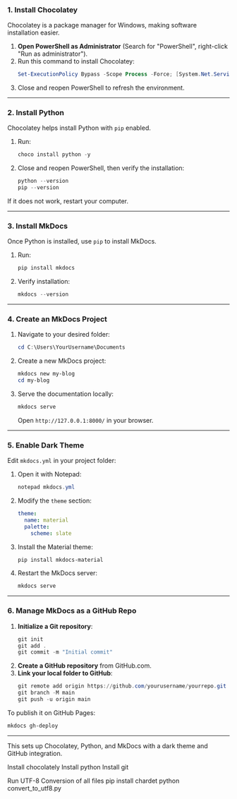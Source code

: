 ﻿### **1. Install Chocolatey**
Chocolatey is a package manager for Windows, making software installation easier.

1. **Open PowerShell as Administrator** (Search for "PowerShell", right-click "Run as administrator").
2. Run this command to install Chocolatey:
   ```powershell
   Set-ExecutionPolicy Bypass -Scope Process -Force; [System.Net.ServicePointManager]::SecurityProtocol = [System.Net.ServicePointManager]::SecurityProtocol -bor 3072; iex ((New-Object System.Net.WebClient).DownloadString('https://community.chocolatey.org/install.ps1'))
   ```
3. Close and reopen PowerShell to refresh the environment.

---

### **2. Install Python**
Chocolatey helps install Python with `pip` enabled.

1. Run:
   ```powershell
   choco install python -y
   ```
2. Close and reopen PowerShell, then verify the installation:
   ```powershell
   python --version
   pip --version
   ```

If it does not work, restart your computer.

---

### **3. Install MkDocs**
Once Python is installed, use `pip` to install MkDocs.

1. Run:
   ```powershell
   pip install mkdocs
   ```
2. Verify installation:
   ```powershell
   mkdocs --version
   ```

---

### **4. Create an MkDocs Project**
1. Navigate to your desired folder:
   ```powershell
   cd C:\Users\YourUsername\Documents
   ```
2. Create a new MkDocs project:
   ```powershell
   mkdocs new my-blog
   cd my-blog
   ```
3. Serve the documentation locally:
   ```powershell
   mkdocs serve
   ```
   Open `http://127.0.0.1:8000/` in your browser.

---

### **5. Enable Dark Theme**
Edit `mkdocs.yml` in your project folder:

1. Open it with Notepad:
   ```powershell
   notepad mkdocs.yml
   ```
2. Modify the `theme` section:
   ```yaml
   theme:
     name: material
     palette:
       scheme: slate
   ```
3. Install the Material theme:
   ```powershell
   pip install mkdocs-material
   ```
4. Restart the MkDocs server:
   ```powershell
   mkdocs serve
   ```

---

### **6. Manage MkDocs as a GitHub Repo**
1. **Initialize a Git repository**:
   ```powershell
   git init
   git add .
   git commit -m "Initial commit"
   ```
2. **Create a GitHub repository** from GitHub.com.
3. **Link your local folder to GitHub**:
   ```powershell
   git remote add origin https://github.com/yourusername/yourrepo.git
   git branch -M main
   git push -u origin main
   ```

To publish it on GitHub Pages:
```powershell
mkdocs gh-deploy
```

---

This sets up Chocolatey, Python, and MkDocs with a dark theme and GitHub integration. 

Install chocolately 
Install python 
Install git 


Run UTF-8 Conversion of all files 
pip install chardet
python convert_to_utf8.py

